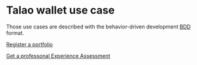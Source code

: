 # Talao wallet use case

Those use cases are described with the behavior-driven development [BDD](https://en.wikipedia.org/wiki/Behavior-driven_development) format.


[Register a portfolio](https://github.com/TalaoDAO/talao-wallet/blob/ThierryThevenet-patch-1/test/BDD/register_portfolio.md)

[Get a professonal Experience Assessment](https://github.com/TalaoDAO/talao-wallet/blob/ThierryThevenet-patch-1/test/BDD/get_professional_credential.md)
